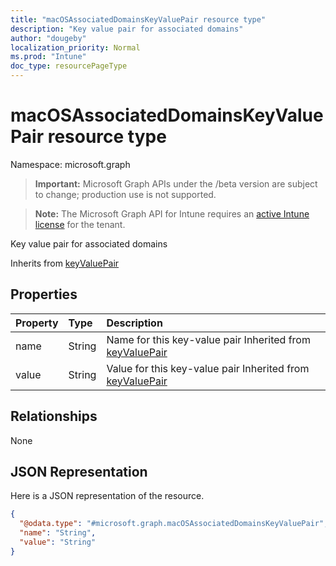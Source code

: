 ```yaml
---
title: "macOSAssociatedDomainsKeyValuePair resource type"
description: "Key value pair for associated domains"
author: "dougeby"
localization_priority: Normal
ms.prod: "Intune"
doc_type: resourcePageType
---
```


# macOSAssociatedDomainsKeyValuePair resource type

Namespace: microsoft.graph

> **Important:** Microsoft Graph APIs under the /beta version are subject to change; production use is not supported.

> **Note:** The Microsoft Graph API for Intune requires an [active Intune license](https://go.microsoft.com/fwlink/?linkid=839381) for the tenant.

Key value pair for associated domains


Inherits from [keyValuePair](../resources/intune-shared-keyvaluepair.md)

## Properties
|Property|Type|Description|
|:---|:---|:---|
|name|String|Name for this key-value pair Inherited from [keyValuePair](../resources/intune-shared-keyvaluepair.md)|
|value|String|Value for this key-value pair Inherited from [keyValuePair](../resources/intune-shared-keyvaluepair.md)|

## Relationships
None

## JSON Representation
Here is a JSON representation of the resource.
<!-- {
  "blockType": "resource",
  "@odata.type": "microsoft.graph.macOSAssociatedDomainsKeyValuePair"
}
-->
``` json
{
  "@odata.type": "#microsoft.graph.macOSAssociatedDomainsKeyValuePair",
  "name": "String",
  "value": "String"
}
```




